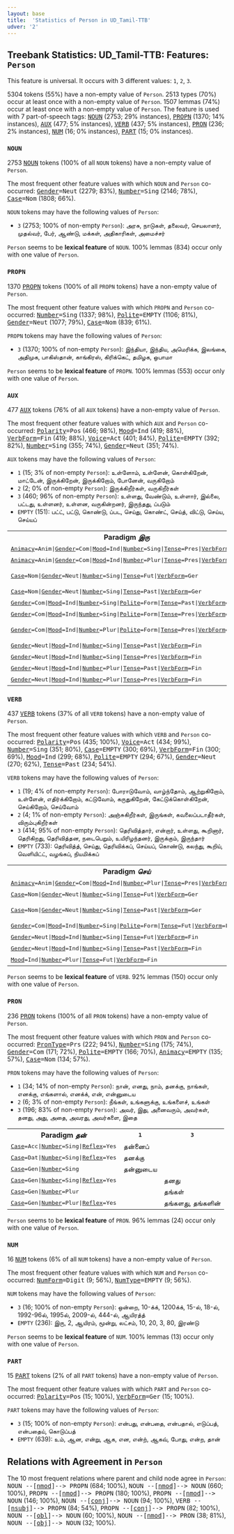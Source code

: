```yaml
---
layout: base
title:  'Statistics of Person in UD_Tamil-TTB'
udver: '2'
---
```


## Treebank Statistics: UD_Tamil-TTB: Features: `Person`

This feature is universal.
It occurs with 3 different values: `1`, `2`, `3`.

5304 tokens (55%) have a non-empty value of `Person`.
2513 types (70%) occur at least once with a non-empty value of `Person`.
1507 lemmas (74%) occur at least once with a non-empty value of `Person`.
The feature is used with 7 part-of-speech tags: <tt><a href="ta_ttb-pos-NOUN.html">NOUN</a></tt> (2753; 29% instances), <tt><a href="ta_ttb-pos-PROPN.html">PROPN</a></tt> (1370; 14% instances), <tt><a href="ta_ttb-pos-AUX.html">AUX</a></tt> (477; 5% instances), <tt><a href="ta_ttb-pos-VERB.html">VERB</a></tt> (437; 5% instances), <tt><a href="ta_ttb-pos-PRON.html">PRON</a></tt> (236; 2% instances), <tt><a href="ta_ttb-pos-NUM.html">NUM</a></tt> (16; 0% instances), <tt><a href="ta_ttb-pos-PART.html">PART</a></tt> (15; 0% instances).

### `NOUN`

2753 <tt><a href="ta_ttb-pos-NOUN.html">NOUN</a></tt> tokens (100% of all `NOUN` tokens) have a non-empty value of `Person`.

The most frequent other feature values with which `NOUN` and `Person` co-occurred: <tt><a href="ta_ttb-feat-Gender.html">Gender</a></tt><tt>=Neut</tt> (2279; 83%), <tt><a href="ta_ttb-feat-Number.html">Number</a></tt><tt>=Sing</tt> (2146; 78%), <tt><a href="ta_ttb-feat-Case.html">Case</a></tt><tt>=Nom</tt> (1808; 66%).

`NOUN` tokens may have the following values of `Person`:

* `3` (2753; 100% of non-empty `Person`): அரசு, நாடுகள், தலைவர், செயலாளர், முதல்வர், பேர், ஆண்டு, மக்கள், அதிகாரிகள், அமைச்சர்

`Person` seems to be **lexical feature** of `NOUN`. 100% lemmas (834) occur only with one value of `Person`.

### `PROPN`

1370 <tt><a href="ta_ttb-pos-PROPN.html">PROPN</a></tt> tokens (100% of all `PROPN` tokens) have a non-empty value of `Person`.

The most frequent other feature values with which `PROPN` and `Person` co-occurred: <tt><a href="ta_ttb-feat-Number.html">Number</a></tt><tt>=Sing</tt> (1337; 98%), <tt><a href="ta_ttb-feat-Polite.html">Polite</a></tt><tt>=EMPTY</tt> (1106; 81%), <tt><a href="ta_ttb-feat-Gender.html">Gender</a></tt><tt>=Neut</tt> (1077; 79%), <tt><a href="ta_ttb-feat-Case.html">Case</a></tt><tt>=Nom</tt> (839; 61%).

`PROPN` tokens may have the following values of `Person`:

* `3` (1370; 100% of non-empty `Person`): இந்தியா, இந்திய, அமெரிக்க, இலங்கை, அதிமுக, பாகிஸ்தான், காங்கிரஸ், கிரிக்கெட், தமிழக, ஒபாமா

`Person` seems to be **lexical feature** of `PROPN`. 100% lemmas (553) occur only with one value of `Person`.

### `AUX`

477 <tt><a href="ta_ttb-pos-AUX.html">AUX</a></tt> tokens (76% of all `AUX` tokens) have a non-empty value of `Person`.

The most frequent other feature values with which `AUX` and `Person` co-occurred: <tt><a href="ta_ttb-feat-Polarity.html">Polarity</a></tt><tt>=Pos</tt> (466; 98%), <tt><a href="ta_ttb-feat-Mood.html">Mood</a></tt><tt>=Ind</tt> (419; 88%), <tt><a href="ta_ttb-feat-VerbForm.html">VerbForm</a></tt><tt>=Fin</tt> (419; 88%), <tt><a href="ta_ttb-feat-Voice.html">Voice</a></tt><tt>=Act</tt> (401; 84%), <tt><a href="ta_ttb-feat-Polite.html">Polite</a></tt><tt>=EMPTY</tt> (392; 82%), <tt><a href="ta_ttb-feat-Number.html">Number</a></tt><tt>=Sing</tt> (355; 74%), <tt><a href="ta_ttb-feat-Gender.html">Gender</a></tt><tt>=Neut</tt> (351; 74%).

`AUX` tokens may have the following values of `Person`:

* `1` (15; 3% of non-empty `Person`): உள்ளோம், உள்ளேன், கொள்கிறேன், மாட்டேன், இருக்கிறேன், இருக்கிறோம், போனேன், வருகிறோம்
* `2` (2; 0% of non-empty `Person`): இருக்கிறீர்கள், வருகிறீர்கள்
* `3` (460; 96% of non-empty `Person`): உள்ளது, வேண்டும், உள்ளார், இல்லை, பட்டது, உள்ளனர், உள்ளன, வருகின்றனர், இருந்தது, ப்படும்
* `EMPTY` (151): பட்ட், பட்டு, கொண்டு, ப்பட, செய்து, கொண்ட், செய்த், விட்டு, செய்ய, செய்யப்

<table>
  <tr><th>Paradigm <i>இரு</i></th><th><tt>1</tt></th><th><tt>2</tt></th><th><tt>3</tt></th></tr>
  <tr><td><tt><tt><a href="ta_ttb-feat-Animacy.html">Animacy</a></tt><tt>=Anim</tt>|<tt><a href="ta_ttb-feat-Gender.html">Gender</a></tt><tt>=Com</tt>|<tt><a href="ta_ttb-feat-Mood.html">Mood</a></tt><tt>=Ind</tt>|<tt><a href="ta_ttb-feat-Number.html">Number</a></tt><tt>=Sing</tt>|<tt><a href="ta_ttb-feat-Tense.html">Tense</a></tt><tt>=Pres</tt>|<tt><a href="ta_ttb-feat-VerbForm.html">VerbForm</a></tt><tt>=Fin</tt></tt></td><td>இருக்கிறேன்</td><td></td><td></td></tr>
  <tr><td><tt><tt><a href="ta_ttb-feat-Animacy.html">Animacy</a></tt><tt>=Anim</tt>|<tt><a href="ta_ttb-feat-Gender.html">Gender</a></tt><tt>=Com</tt>|<tt><a href="ta_ttb-feat-Mood.html">Mood</a></tt><tt>=Ind</tt>|<tt><a href="ta_ttb-feat-Number.html">Number</a></tt><tt>=Plur</tt>|<tt><a href="ta_ttb-feat-Tense.html">Tense</a></tt><tt>=Pres</tt>|<tt><a href="ta_ttb-feat-VerbForm.html">VerbForm</a></tt><tt>=Fin</tt></tt></td><td>இருக்கிறோம்</td><td></td><td></td></tr>
  <tr><td><tt><tt><a href="ta_ttb-feat-Case.html">Case</a></tt><tt>=Nom</tt>|<tt><a href="ta_ttb-feat-Gender.html">Gender</a></tt><tt>=Neut</tt>|<tt><a href="ta_ttb-feat-Number.html">Number</a></tt><tt>=Sing</tt>|<tt><a href="ta_ttb-feat-Tense.html">Tense</a></tt><tt>=Fut</tt>|<tt><a href="ta_ttb-feat-VerbForm.html">VerbForm</a></tt><tt>=Ger</tt></tt></td><td></td><td></td><td>இருப்பத், இருப்பது</td></tr>
  <tr><td><tt><tt><a href="ta_ttb-feat-Case.html">Case</a></tt><tt>=Nom</tt>|<tt><a href="ta_ttb-feat-Gender.html">Gender</a></tt><tt>=Neut</tt>|<tt><a href="ta_ttb-feat-Number.html">Number</a></tt><tt>=Sing</tt>|<tt><a href="ta_ttb-feat-Tense.html">Tense</a></tt><tt>=Past</tt>|<tt><a href="ta_ttb-feat-VerbForm.html">VerbForm</a></tt><tt>=Ger</tt></tt></td><td></td><td></td><td>இருந்தத்</td></tr>
  <tr><td><tt><tt><a href="ta_ttb-feat-Gender.html">Gender</a></tt><tt>=Com</tt>|<tt><a href="ta_ttb-feat-Mood.html">Mood</a></tt><tt>=Ind</tt>|<tt><a href="ta_ttb-feat-Number.html">Number</a></tt><tt>=Sing</tt>|<tt><a href="ta_ttb-feat-Polite.html">Polite</a></tt><tt>=Form</tt>|<tt><a href="ta_ttb-feat-Tense.html">Tense</a></tt><tt>=Past</tt>|<tt><a href="ta_ttb-feat-VerbForm.html">VerbForm</a></tt><tt>=Fin</tt></tt></td><td></td><td></td><td>இருந்தார்</td></tr>
  <tr><td><tt><tt><a href="ta_ttb-feat-Gender.html">Gender</a></tt><tt>=Com</tt>|<tt><a href="ta_ttb-feat-Mood.html">Mood</a></tt><tt>=Ind</tt>|<tt><a href="ta_ttb-feat-Number.html">Number</a></tt><tt>=Sing</tt>|<tt><a href="ta_ttb-feat-Polite.html">Polite</a></tt><tt>=Form</tt>|<tt><a href="ta_ttb-feat-Tense.html">Tense</a></tt><tt>=Pres</tt>|<tt><a href="ta_ttb-feat-VerbForm.html">VerbForm</a></tt><tt>=Fin</tt></tt></td><td></td><td></td><td>இருக்கிறார்</td></tr>
  <tr><td><tt><tt><a href="ta_ttb-feat-Gender.html">Gender</a></tt><tt>=Com</tt>|<tt><a href="ta_ttb-feat-Mood.html">Mood</a></tt><tt>=Ind</tt>|<tt><a href="ta_ttb-feat-Number.html">Number</a></tt><tt>=Plur</tt>|<tt><a href="ta_ttb-feat-Polite.html">Polite</a></tt><tt>=Form</tt>|<tt><a href="ta_ttb-feat-Tense.html">Tense</a></tt><tt>=Pres</tt>|<tt><a href="ta_ttb-feat-VerbForm.html">VerbForm</a></tt><tt>=Fin</tt></tt></td><td></td><td>இருக்கிறீர்கள்</td><td>இருக்கினறனர், இருக்கிறார்கள்</td></tr>
  <tr><td><tt><tt><a href="ta_ttb-feat-Gender.html">Gender</a></tt><tt>=Neut</tt>|<tt><a href="ta_ttb-feat-Mood.html">Mood</a></tt><tt>=Ind</tt>|<tt><a href="ta_ttb-feat-Number.html">Number</a></tt><tt>=Sing</tt>|<tt><a href="ta_ttb-feat-Tense.html">Tense</a></tt><tt>=Past</tt>|<tt><a href="ta_ttb-feat-VerbForm.html">VerbForm</a></tt><tt>=Fin</tt></tt></td><td></td><td></td><td>இருந்தது</td></tr>
  <tr><td><tt><tt><a href="ta_ttb-feat-Gender.html">Gender</a></tt><tt>=Neut</tt>|<tt><a href="ta_ttb-feat-Mood.html">Mood</a></tt><tt>=Ind</tt>|<tt><a href="ta_ttb-feat-Number.html">Number</a></tt><tt>=Sing</tt>|<tt><a href="ta_ttb-feat-Tense.html">Tense</a></tt><tt>=Pres</tt>|<tt><a href="ta_ttb-feat-VerbForm.html">VerbForm</a></tt><tt>=Fin</tt></tt></td><td></td><td></td><td>இருக்கிறது</td></tr>
  <tr><td><tt><tt><a href="ta_ttb-feat-Gender.html">Gender</a></tt><tt>=Neut</tt>|<tt><a href="ta_ttb-feat-Mood.html">Mood</a></tt><tt>=Ind</tt>|<tt><a href="ta_ttb-feat-Number.html">Number</a></tt><tt>=Plur</tt>|<tt><a href="ta_ttb-feat-Tense.html">Tense</a></tt><tt>=Past</tt>|<tt><a href="ta_ttb-feat-VerbForm.html">VerbForm</a></tt><tt>=Fin</tt></tt></td><td></td><td></td><td>இருந்தன</td></tr>
  <tr><td><tt><tt><a href="ta_ttb-feat-Gender.html">Gender</a></tt><tt>=Neut</tt>|<tt><a href="ta_ttb-feat-Mood.html">Mood</a></tt><tt>=Ind</tt>|<tt><a href="ta_ttb-feat-Number.html">Number</a></tt><tt>=Plur</tt>|<tt><a href="ta_ttb-feat-Tense.html">Tense</a></tt><tt>=Pres</tt>|<tt><a href="ta_ttb-feat-VerbForm.html">VerbForm</a></tt><tt>=Fin</tt></tt></td><td></td><td></td><td>இருக்கின்றன</td></tr>
</table>

### `VERB`

437 <tt><a href="ta_ttb-pos-VERB.html">VERB</a></tt> tokens (37% of all `VERB` tokens) have a non-empty value of `Person`.

The most frequent other feature values with which `VERB` and `Person` co-occurred: <tt><a href="ta_ttb-feat-Polarity.html">Polarity</a></tt><tt>=Pos</tt> (435; 100%), <tt><a href="ta_ttb-feat-Voice.html">Voice</a></tt><tt>=Act</tt> (434; 99%), <tt><a href="ta_ttb-feat-Number.html">Number</a></tt><tt>=Sing</tt> (351; 80%), <tt><a href="ta_ttb-feat-Case.html">Case</a></tt><tt>=EMPTY</tt> (300; 69%), <tt><a href="ta_ttb-feat-VerbForm.html">VerbForm</a></tt><tt>=Fin</tt> (300; 69%), <tt><a href="ta_ttb-feat-Mood.html">Mood</a></tt><tt>=Ind</tt> (299; 68%), <tt><a href="ta_ttb-feat-Polite.html">Polite</a></tt><tt>=EMPTY</tt> (294; 67%), <tt><a href="ta_ttb-feat-Gender.html">Gender</a></tt><tt>=Neut</tt> (270; 62%), <tt><a href="ta_ttb-feat-Tense.html">Tense</a></tt><tt>=Past</tt> (234; 54%).

`VERB` tokens may have the following values of `Person`:

* `1` (19; 4% of non-empty `Person`): போராடுவோம், வாழ்ந்தோம், ஆற்றுகிறோம், உள்ளேன், எதிர்க்கிறோம், கட்டுவோம், கருதுகிறேன், கேட்டுக்கொள்கிறேன், செய்கிறோம், செய்வோம்
* `2` (4; 1% of non-empty `Person`): அஞ்சுகிறீர்கள், இருங்கள், கவலைப்படாதீர்கள், விரும்புகிறீர்கள்
* `3` (414; 95% of non-empty `Person`): தெரிவித்தார், என்றார், உள்ளது, கூறினார், தெரிகிறது, தெரிவித்தன, நடைபெறும், உயிரிழந்தனர், இருக்கும், இருந்தார்
* `EMPTY` (733): தெரிவித்த், செய்து, தெரிவிக்கப், செய்யப், கொண்டு, கலந்து, கூறிய், வெளியிட்ட், வழங்கப், நியமிக்கப்

<table>
  <tr><th>Paradigm <i>செய்</i></th><th><tt>1</tt></th><th><tt>3</tt></th></tr>
  <tr><td><tt><tt><a href="ta_ttb-feat-Animacy.html">Animacy</a></tt><tt>=Anim</tt>|<tt><a href="ta_ttb-feat-Gender.html">Gender</a></tt><tt>=Com</tt>|<tt><a href="ta_ttb-feat-Mood.html">Mood</a></tt><tt>=Ind</tt>|<tt><a href="ta_ttb-feat-Number.html">Number</a></tt><tt>=Plur</tt>|<tt><a href="ta_ttb-feat-Tense.html">Tense</a></tt><tt>=Pres</tt>|<tt><a href="ta_ttb-feat-VerbForm.html">VerbForm</a></tt><tt>=Fin</tt></tt></td><td>செய்கிறோம்</td><td></td></tr>
  <tr><td><tt><tt><a href="ta_ttb-feat-Case.html">Case</a></tt><tt>=Nom</tt>|<tt><a href="ta_ttb-feat-Gender.html">Gender</a></tt><tt>=Neut</tt>|<tt><a href="ta_ttb-feat-Number.html">Number</a></tt><tt>=Sing</tt>|<tt><a href="ta_ttb-feat-Tense.html">Tense</a></tt><tt>=Fut</tt>|<tt><a href="ta_ttb-feat-VerbForm.html">VerbForm</a></tt><tt>=Ger</tt></tt></td><td></td><td>செய்யப்படுவத்</td></tr>
  <tr><td><tt><tt><a href="ta_ttb-feat-Case.html">Case</a></tt><tt>=Nom</tt>|<tt><a href="ta_ttb-feat-Gender.html">Gender</a></tt><tt>=Neut</tt>|<tt><a href="ta_ttb-feat-Number.html">Number</a></tt><tt>=Sing</tt>|<tt><a href="ta_ttb-feat-Tense.html">Tense</a></tt><tt>=Past</tt>|<tt><a href="ta_ttb-feat-VerbForm.html">VerbForm</a></tt><tt>=Ger</tt></tt></td><td></td><td>செய்தத், செய்தது</td></tr>
  <tr><td><tt><tt><a href="ta_ttb-feat-Gender.html">Gender</a></tt><tt>=Com</tt>|<tt><a href="ta_ttb-feat-Mood.html">Mood</a></tt><tt>=Ind</tt>|<tt><a href="ta_ttb-feat-Number.html">Number</a></tt><tt>=Sing</tt>|<tt><a href="ta_ttb-feat-Polite.html">Polite</a></tt><tt>=Form</tt>|<tt><a href="ta_ttb-feat-Tense.html">Tense</a></tt><tt>=Fut</tt>|<tt><a href="ta_ttb-feat-VerbForm.html">VerbForm</a></tt><tt>=Fin</tt></tt></td><td></td><td>செய்வார்</td></tr>
  <tr><td><tt><tt><a href="ta_ttb-feat-Gender.html">Gender</a></tt><tt>=Neut</tt>|<tt><a href="ta_ttb-feat-Mood.html">Mood</a></tt><tt>=Ind</tt>|<tt><a href="ta_ttb-feat-Number.html">Number</a></tt><tt>=Sing</tt>|<tt><a href="ta_ttb-feat-Tense.html">Tense</a></tt><tt>=Fut</tt>|<tt><a href="ta_ttb-feat-VerbForm.html">VerbForm</a></tt><tt>=Fin</tt></tt></td><td></td><td>செய்யும்</td></tr>
  <tr><td><tt><tt><a href="ta_ttb-feat-Gender.html">Gender</a></tt><tt>=Neut</tt>|<tt><a href="ta_ttb-feat-Mood.html">Mood</a></tt><tt>=Ind</tt>|<tt><a href="ta_ttb-feat-Number.html">Number</a></tt><tt>=Sing</tt>|<tt><a href="ta_ttb-feat-Tense.html">Tense</a></tt><tt>=Past</tt>|<tt><a href="ta_ttb-feat-VerbForm.html">VerbForm</a></tt><tt>=Fin</tt></tt></td><td></td><td>செய்தது</td></tr>
  <tr><td><tt><tt><a href="ta_ttb-feat-Mood.html">Mood</a></tt><tt>=Ind</tt>|<tt><a href="ta_ttb-feat-Number.html">Number</a></tt><tt>=Plur</tt>|<tt><a href="ta_ttb-feat-Tense.html">Tense</a></tt><tt>=Fut</tt>|<tt><a href="ta_ttb-feat-VerbForm.html">VerbForm</a></tt><tt>=Fin</tt></tt></td><td>செய்வோம்</td><td></td></tr>
</table>

`Person` seems to be **lexical feature** of `VERB`. 92% lemmas (150) occur only with one value of `Person`.

### `PRON`

236 <tt><a href="ta_ttb-pos-PRON.html">PRON</a></tt> tokens (100% of all `PRON` tokens) have a non-empty value of `Person`.

The most frequent other feature values with which `PRON` and `Person` co-occurred: <tt><a href="ta_ttb-feat-PronType.html">PronType</a></tt><tt>=Prs</tt> (222; 94%), <tt><a href="ta_ttb-feat-Number.html">Number</a></tt><tt>=Sing</tt> (175; 74%), <tt><a href="ta_ttb-feat-Gender.html">Gender</a></tt><tt>=Com</tt> (171; 72%), <tt><a href="ta_ttb-feat-Polite.html">Polite</a></tt><tt>=EMPTY</tt> (166; 70%), <tt><a href="ta_ttb-feat-Animacy.html">Animacy</a></tt><tt>=EMPTY</tt> (135; 57%), <tt><a href="ta_ttb-feat-Case.html">Case</a></tt><tt>=Nom</tt> (134; 57%).

`PRON` tokens may have the following values of `Person`:

* `1` (34; 14% of non-empty `Person`): நான், எனது, நாம், தனக்கு, நாங்கள், எனக்கு, எங்களால், எனக்க், என், என்னுடைய
* `2` (6; 3% of non-empty `Person`): நீங்கள், உங்களுக்கு, உங்களைச், உங்கள்
* `3` (196; 83% of non-empty `Person`): அவர், இது, அனைவரும், அவர்கள், தனது, அது, அதை, அவரது, அவர்களை, இதை

<table>
  <tr><th>Paradigm <i>தன்</i></th><th><tt>1</tt></th><th><tt>3</tt></th></tr>
  <tr><td><tt><tt><a href="ta_ttb-feat-Case.html">Case</a></tt><tt>=Acc</tt>|<tt><a href="ta_ttb-feat-Number.html">Number</a></tt><tt>=Sing</tt>|<tt><a href="ta_ttb-feat-Reflex.html">Reflex</a></tt><tt>=Yes</tt></tt></td><td>தன்னைப்</td><td></td></tr>
  <tr><td><tt><tt><a href="ta_ttb-feat-Case.html">Case</a></tt><tt>=Dat</tt>|<tt><a href="ta_ttb-feat-Number.html">Number</a></tt><tt>=Sing</tt>|<tt><a href="ta_ttb-feat-Reflex.html">Reflex</a></tt><tt>=Yes</tt></tt></td><td>தனக்கு</td><td></td></tr>
  <tr><td><tt><tt><a href="ta_ttb-feat-Case.html">Case</a></tt><tt>=Gen</tt>|<tt><a href="ta_ttb-feat-Number.html">Number</a></tt><tt>=Sing</tt></tt></td><td>தன்னுடைய</td><td></td></tr>
  <tr><td><tt><tt><a href="ta_ttb-feat-Case.html">Case</a></tt><tt>=Gen</tt>|<tt><a href="ta_ttb-feat-Number.html">Number</a></tt><tt>=Sing</tt>|<tt><a href="ta_ttb-feat-Reflex.html">Reflex</a></tt><tt>=Yes</tt></tt></td><td></td><td>தனது</td></tr>
  <tr><td><tt><tt><a href="ta_ttb-feat-Case.html">Case</a></tt><tt>=Gen</tt>|<tt><a href="ta_ttb-feat-Number.html">Number</a></tt><tt>=Plur</tt></tt></td><td></td><td>தங்கள்</td></tr>
  <tr><td><tt><tt><a href="ta_ttb-feat-Case.html">Case</a></tt><tt>=Gen</tt>|<tt><a href="ta_ttb-feat-Number.html">Number</a></tt><tt>=Plur</tt>|<tt><a href="ta_ttb-feat-Reflex.html">Reflex</a></tt><tt>=Yes</tt></tt></td><td></td><td>தங்களது, தங்களின்</td></tr>
</table>

`Person` seems to be **lexical feature** of `PRON`. 96% lemmas (24) occur only with one value of `Person`.

### `NUM`

16 <tt><a href="ta_ttb-pos-NUM.html">NUM</a></tt> tokens (6% of all `NUM` tokens) have a non-empty value of `Person`.

The most frequent other feature values with which `NUM` and `Person` co-occurred: <tt><a href="ta_ttb-feat-NumForm.html">NumForm</a></tt><tt>=Digit</tt> (9; 56%), <tt><a href="ta_ttb-feat-NumType.html">NumType</a></tt><tt>=EMPTY</tt> (9; 56%).

`NUM` tokens may have the following values of `Person`:

* `3` (16; 100% of non-empty `Person`): ஒன்றை, 10-க்க், 1200க்க், 15-ல், 18-ல், 1992-96ல், 1995ல், 2009-ல், 444-ல், ஆயிரத்த்
* `EMPTY` (236): இரு, 2, ஆயிரம், மூன்று, லட்சம், 10, 20, 3, 80, இரண்டு

`Person` seems to be **lexical feature** of `NUM`. 100% lemmas (13) occur only with one value of `Person`.

### `PART`

15 <tt><a href="ta_ttb-pos-PART.html">PART</a></tt> tokens (2% of all `PART` tokens) have a non-empty value of `Person`.

The most frequent other feature values with which `PART` and `Person` co-occurred: <tt><a href="ta_ttb-feat-Polarity.html">Polarity</a></tt><tt>=Pos</tt> (15; 100%), <tt><a href="ta_ttb-feat-VerbForm.html">VerbForm</a></tt><tt>=Ger</tt> (15; 100%).

`PART` tokens may have the following values of `Person`:

* `3` (15; 100% of non-empty `Person`): என்பது, என்பதை, என்பதால், எடுப்பத், என்பதைய், கொடுப்பத்
* `EMPTY` (639): உம், ஆன, என்று, ஆக, என, என்ற், ஆகவ், போது, என்ற, தான்

## Relations with Agreement in `Person`

The 10 most frequent relations where parent and child node agree in `Person`:
<tt>NOUN --[<tt><a href="ta_ttb-dep-nmod.html">nmod</a></tt>]--> PROPN</tt> (684; 100%),
<tt>NOUN --[<tt><a href="ta_ttb-dep-nmod.html">nmod</a></tt>]--> NOUN</tt> (660; 100%),
<tt>PROPN --[<tt><a href="ta_ttb-dep-nmod.html">nmod</a></tt>]--> PROPN</tt> (180; 100%),
<tt>PROPN --[<tt><a href="ta_ttb-dep-nmod.html">nmod</a></tt>]--> NOUN</tt> (146; 100%),
<tt>NOUN --[<tt><a href="ta_ttb-dep-conj.html">conj</a></tt>]--> NOUN</tt> (94; 100%),
<tt>VERB --[<tt><a href="ta_ttb-dep-nsubj.html">nsubj</a></tt>]--> PROPN</tt> (84; 54%),
<tt>PROPN --[<tt><a href="ta_ttb-dep-conj.html">conj</a></tt>]--> PROPN</tt> (82; 100%),
<tt>NOUN --[<tt><a href="ta_ttb-dep-obl.html">obl</a></tt>]--> NOUN</tt> (60; 100%),
<tt>NOUN --[<tt><a href="ta_ttb-dep-nmod.html">nmod</a></tt>]--> PRON</tt> (38; 81%),
<tt>NOUN --[<tt><a href="ta_ttb-dep-obj.html">obj</a></tt>]--> NOUN</tt> (32; 100%).

